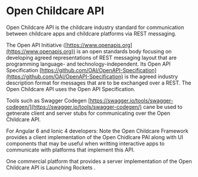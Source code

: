 # Open Childcare API

Open Childcare API is the childcare industry standard for communication between childcare apps and childcare platforms via REST messaging. 
  
The Open API Initiative ([https://www.openapis.org](https://www.openapis.org)) is an open standards body focusing on developing agreed representations of REST messaging layout that are programming language- and technology-independent. Its Open API Specification 
[https://github.com/OAI/OpenAPI-Specification](https://github.com/OAI/OpenAPI-Specification) is the agreed industry description format for messages that are to be exchanged over a REST. The Open Childcare API uses the Open API Specification.   
  
Tools such as Swagger Codegen [https://swagger.io/tools/swagger-codegen/](https://swagger.io/tools/swagger-codegen/)  cane be used to getnerate client and server stubs for communicating over the Open Childcare API. 
  
For Angular 6 and Ionic 4 developers: Note the Open Childcare Framework provides a client implementation of the Open Chidlcare PAI along with UI components that may be useful when writting interactive apps to communicate with platforms that implement this API. 
  
One commercial platform that provides a server implementation of the Open Childcare API is Launching Rockets <INSERT WEBSITE URL>.

